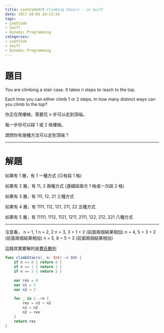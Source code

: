 ```yaml
---
title: LeetCode#70 Climbing Stairs - in Swift
date: 2017-10-03 14:13:24
tags:
- LeetCode
- Swift
- Dynamic Programming
categories:
- LeetCode
- Swift
- Dynamic Programming
---
```


# 題目
You are climbing a stair case. It takes n steps to reach to the top.
 
Each time you can either climb 1 or 2 steps. In how many distinct ways can you climb to the top?

你正在爬樓梯，需要花 n 步可以走到頂端。

每一步你可以踩 1 或 2 格樓梯。

請問你有幾種方法可以走到頂端 ?

---

# 解題

如果有 1 層，有 1 一種方式 (只有踩 1 格)

如果有 2 層，有 11, 2 兩種方式 (連續踩兩次 1 格或一次踩 2 格)

如果有 3 層，有 111, 12, 21 三種方式

如果有 4 層，有 1111, 112, 121, 211, 22 五種方式

如果有 5 層，有 11111, 1112, 1121, 1211, 2111, 122, 212, 221 八種方式

---

注意看， 
n = 1, 1
n = 2, 2
n = 3, 3 = 1 + 2 (前面兩個結果相加)
n = 4, 5 = 3 + 2 (前面兩個結果相加)
n = 5, 8 = 5 + 3 (前面兩個結果相加)

這題其實要解的是[費氏數列](https://zh.wikipedia.org/wiki/%E6%96%90%E6%B3%A2%E9%82%A3%E5%A5%91%E6%95%B0%E5%88%97)

``` swift
func climbStairs(_ n: Int) -> Int {
    if n <= 0 { return 0 }
    if n == 1 { return 1 }
    if n == 2 { return 2 }
    
    var res = 0
    var n1 = 1
    var n2 = 2
    
    for _ in 2..<n {
        res = n1 + n2
        n1 = n2
        n2 = res
    }
    return res
}
```